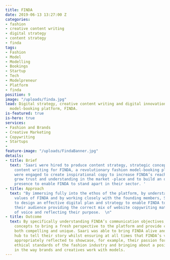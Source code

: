 ```yaml
---
title: FINDA
date: 2019-06-13 13:27:00 Z
categories:
- fashion
- creative content writing
- digital strategy
- content strategy
- finda
tags:
- Fashion
- Model
- Modelling
- Bookings
- Startup
- Tech
- Modelpreneur
- Platform
- finda
position: 9
image: "/uploads/finda.jpg"
lead: Digital strategy, creative content writing and digital innovation for fashion,
  model-booking platform, FINDA.
is-featured: true
is-hero: true
services:
- Fashion and Brands
- Creative Marketing
- Copywriting
- Startups
- 
feature-image: "/uploads/FindaBanner.jpg"
details:
- title: Brief
  text: 'Saari were hired to produce content strategy, strategic concepts and website
    content writing for FINDA, a revolutionary fashion model-booking platform. Saari
    were engaged to create inspirational copy to increase FINDA’s reach and services,
    grow trust and understanding in the market -place and to build an online digital
    presence to enable FINDA to stand apart in their sector. '
- title: Approach
  text: "By immersing fully into the ethos of the platform, by understanding the core
    values of FINDA and by working closely with the founding members, Saari was able
    to design an effective digital plan and strategy to enable FINDA to connect with
    their audience providing the correct mix of website copywriting matching the tone
    of voice and reflecting their purpose.  \n"
- title: Outcome
  text: By specifically understanding FINDA’s communication objectives, Saari created
    concepts to bring a fresh perspective to the platform and provide copy which was
    both compelling and unique. Saari was able to bring FINDA alive and build an online
    hub to tell their story whilst ensuring at all times that FINDA’s values were
    appropriately reflected to showcase, for example, their passion for raising the
    ethical standards of the fashion industry and bringing about a positive change
    in the way brands and creatives work with models.
---
```


